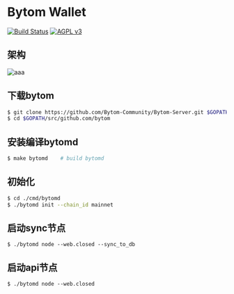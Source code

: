 Bytom Wallet
============
[![Build Status](https://travis-ci.org/Bytom/bytom.svg)](https://travis-ci.org/Bytom/bytom)
[![AGPL v3](https://img.shields.io/badge/license-AGPL%20v3-brightgreen.svg)](./LICENSE)

## 架构
![aaa](https://github.com/Bytom-Community/Bytom-Server/blob/master/architecture.jpg)

## 下载bytom
``` bash
$ git clone https://github.com/Bytom-Community/Bytom-Server.git $GOPATH/src/github.com/bytom
$ cd $GOPATH/src/github.com/bytom
```

## 安装编译bytomd
``` bash
$ make bytomd    # build bytomd
```

## 初始化

```bash
$ cd ./cmd/bytomd
$ ./bytomd init --chain_id mainnet

```

## 启动sync节点
```
$ ./bytomd node --web.closed --sync_to_db
```

## 启动api节点
```
$ ./bytomd node --web.closed

```
